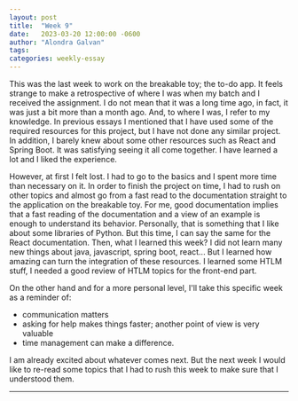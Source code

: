 ```yaml
---
layout: post
title:  "Week 9"
date:   2023-03-20 12:00:00 -0600
author: "Alondra Galvan"
tags:
categories: weekly-essay
---
```


This was the last week to work on the breakable toy; the to-do app. It feels strange to make a retrospective of where I was when my batch and I received the assignment. I do not mean that it was a long time ago, in fact, it was just a bit more than a month ago. And, to where I was, I refer to my knowledge. In previous essays I mentioned that I have used some of the required resources for this project, but I have not done any similar project. In addition, I barely knew about some other resources such as React and Spring Boot. It was satisfying seeing it all come together. I have learned a lot and I liked the experience.

However, at first I felt lost. I had to go to the basics and I spent more time than necessary on it. In order to finish the project on time, I had to rush on other topics and almost go from a fast read to the documentation straight to the application on the breakable toy. For me, good documentation implies that a fast reading of the documentation and a view of an example is enough to understand its behavior. Personally, that is something that I like about some libraries of Python. But this time, I can say the same for the React documentation.
Then, what I learned this week? I did not learn many new things about java, javascript, spring boot, react... But I learned how amazing can turn the integration of these resources. I learned some HTLM stuff, I needed a good review of HTLM topics for the front-end part.

On the other hand and for a more personal level, I'll take this specific week as a reminder of:

* communication matters
* asking for help makes things faster; another point of view is very valuable
* time management can make a difference.

I am already excited about whatever comes next. But the next week I would like to re-read some topics that I had to rush this week to make sure that I understood them.

***
